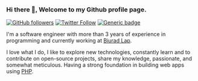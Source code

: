 ### Hi there 👋, Welcome to my Github profile page.

[![GitHub followers](https://img.shields.io/github/followers/divineniiquaye.svg?style=social&label=Follow&maxAge=2592000)](https://github.com/divineniiquaye?tab=followers)
[![Twitter Follow](https://img.shields.io/twitter/follow/SparkleKvng)](https://twitter.com/SparkleKvng)
[![Generic badge](https://img.shields.io/badge/follow%20@legendborn_gh-500+-brightgreen.svg?style=social&logo=instagram)](https://www.instagram.com/legenndborn_gh)

I'm a software engineer with more than 3 years of experience in programming and currently working at [Biurad Lap](https://biurad.com).

I love what I do, I like to explore new technologies, constantly learn and to contribute on open-source projects, share my knowledge, passionate, and somewhat meticulous. Having a strong foundation in building web apps using [PHP](https://php.net).
